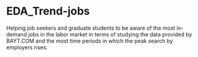 # EDA_Trend-jobs
Helping job seekers and graduate students to be aware of the most in-demand jobs in the labor market in terms of studying the data provided by BAYT.COM and the most time periods in which the peak search by employers rises.
